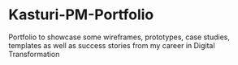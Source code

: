 # Kasturi-PM-Portfolio
Portfolio to showcase some wireframes, prototypes, case studies, templates as well as success stories from my career in Digital Transformation
